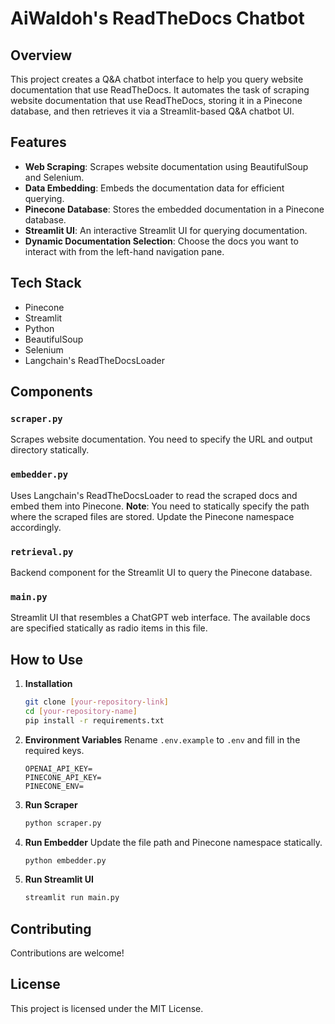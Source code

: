 # AiWaldoh's ReadTheDocs Chatbot

## Overview

This project creates a Q&A chatbot interface to help you query website documentation that use ReadTheDocs. It automates the task of scraping website documentation that use ReadTheDocs, storing it in a Pinecone database, and then retrieves it via a Streamlit-based Q&A chatbot UI.

## Features

- **Web Scraping**: Scrapes website documentation using BeautifulSoup and Selenium.
- **Data Embedding**: Embeds the documentation data for efficient querying.
- **Pinecone Database**: Stores the embedded documentation in a Pinecone database.
- **Streamlit UI**: An interactive Streamlit UI for querying documentation.
- **Dynamic Documentation Selection**: Choose the docs you want to interact with from the left-hand navigation pane.

## Tech Stack

- Pinecone
- Streamlit
- Python
- BeautifulSoup
- Selenium
- Langchain's ReadTheDocsLoader
## Components

### `scraper.py`
Scrapes website documentation. You need to specify the URL and output directory statically.

### `embedder.py`
Uses Langchain's ReadTheDocsLoader to read the scraped docs and embed them into Pinecone. **Note**: You need to statically specify the path where the scraped files are stored. Update the Pinecone namespace accordingly.

### `retrieval.py`
Backend component for the Streamlit UI to query the Pinecone database.

### `main.py`
Streamlit UI that resembles a ChatGPT web interface. The available docs are specified statically as radio items in this file.

## How to Use

1. **Installation**
    ```bash
    git clone [your-repository-link]
    cd [your-repository-name]
    pip install -r requirements.txt
    ```

2. **Environment Variables**
    Rename `.env.example` to `.env` and fill in the required keys.
    ```env
    OPENAI_API_KEY=
    PINECONE_API_KEY=
    PINECONE_ENV=
    ```

3. **Run Scraper**
    ```bash
    python scraper.py
    ```

4. **Run Embedder**
    Update the file path and Pinecone namespace statically.
    ```bash
    python embedder.py
    ```

5. **Run Streamlit UI**
    ```bash
    streamlit run main.py
    ```
## Contributing

Contributions are welcome! 

## License

This project is licensed under the MIT License.